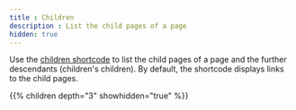 ```yaml
---
title : Children
description : List the child pages of a page
hidden: true
---
```


Use the [children shortcode](https://learn.netlify.com/en/shortcodes/children/) to list the child pages of a page and the further descendants (children's children). By default, the shortcode displays links to the child pages.


{{% children depth="3" showhidden="true" %}}
